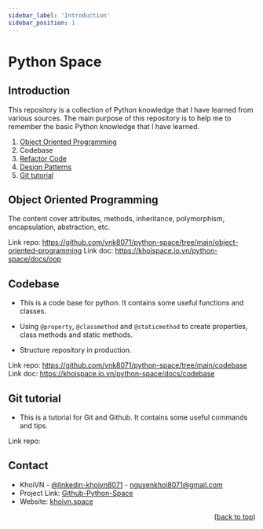 ```yaml
---
sidebar_label: 'Introduction'
sidebar_position: 1
---
```


# Python Space

## Introduction
This repository is a collection of Python knowledge that I have learned from various sources. The main purpose of this repository is to help me to remember the basic Python knowledge that I have learned.
1. [Object Oriented Programming](https://python3.info/advanced/index.html#oop)
2. Codebase
3. [Refactor Code](https://refactoring.guru/refactoring/techniques)
4. [Design Patterns](https://refactoring.guru/design-patterns/python)
5. [Git tutorial](https://www.udemy.com/course/master-git-and-github-in-5-days-go-from-zero-to-hero/)

## Object Oriented Programming
The content cover attributes, methods, inheritance, polymorphism, encapsulation, abstraction, etc.

Link repo: https://github.com/vnk8071/python-space/tree/main/object-oriented-programming
Link doc: https://khoispace.io.vn/python-space/docs/oop

## Codebase
- This is a code base for python. It contains some useful functions and classes.

- Using `@property`, `@classmethod` and `@staticmethod` to create properties, class methods and static methods.

- Structure repository in production.

Link repo: https://github.com/vnk8071/python-space/tree/main/codebase
Link doc: https://khoispace.io.vn/python-space/docs/codebase

## Git tutorial
- This is a tutorial for Git and Github. It contains some useful commands and tips.

Link repo:

## Contact
- KhoiVN - [@linkedin-khoivn8071](https://www.linkedin.com/in/khoivn8071) - nguyenkhoi8071@gmail.com
- Project Link: [Github-Python-Space](https://github.com/vnk8071/python-space)
- Website: [khoivn.space](https://khoispace.io.vn)
<p align="right">(<a href="#overview">back to top</a>)</p>
